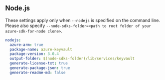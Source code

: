 ## Node.js

These settings apply only when `--nodejs` is specified on the command line.
Please also specify `--node-sdks-folder=<path to root folder of your azure-sdk-for-node clone>`.

``` yaml $(nodejs)
nodejs:
  azure-arm: true
  package-name: azure-keyvault
  package-version: 3.0.4
  output-folder: $(node-sdks-folder)/lib/services/keyvault
  generate-license-txt: true
  generate-package-json: true
  generate-readme-md: false
```
